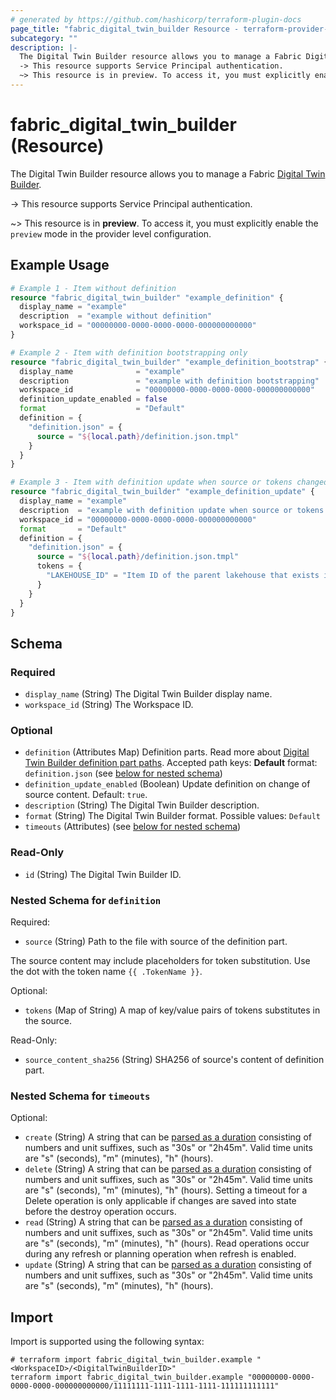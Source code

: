 ```yaml
---
# generated by https://github.com/hashicorp/terraform-plugin-docs
page_title: "fabric_digital_twin_builder Resource - terraform-provider-fabric"
subcategory: ""
description: |-
  The Digital Twin Builder resource allows you to manage a Fabric Digital Twin Builder https://learn.microsoft.com/fabric/real-time-intelligence/digital-twin-builder/overview.
  -> This resource supports Service Principal authentication.
  ~> This resource is in preview. To access it, you must explicitly enable the preview mode in the provider level configuration.
---
```


# fabric_digital_twin_builder (Resource)

The Digital Twin Builder resource allows you to manage a Fabric [Digital Twin Builder](https://learn.microsoft.com/fabric/real-time-intelligence/digital-twin-builder/overview).

-> This resource supports Service Principal authentication.

~> This resource is in **preview**. To access it, you must explicitly enable the `preview` mode in the provider level configuration.

## Example Usage

```terraform
# Example 1 - Item without definition
resource "fabric_digital_twin_builder" "example_definition" {
  display_name = "example"
  description  = "example without definition"
  workspace_id = "00000000-0000-0000-0000-000000000000"
}

# Example 2 - Item with definition bootstrapping only
resource "fabric_digital_twin_builder" "example_definition_bootstrap" {
  display_name              = "example"
  description               = "example with definition bootstrapping"
  workspace_id              = "00000000-0000-0000-0000-000000000000"
  definition_update_enabled = false
  format                    = "Default"
  definition = {
    "definition.json" = {
      source = "${local.path}/definition.json.tmpl"
    }
  }
}

# Example 3 - Item with definition update when source or tokens changed
resource "fabric_digital_twin_builder" "example_definition_update" {
  display_name = "example"
  description  = "example with definition update when source or tokens changed"
  workspace_id = "00000000-0000-0000-0000-000000000000"
  format       = "Default"
  definition = {
    "definition.json" = {
      source = "${local.path}/definition.json.tmpl"
      tokens = {
        "LAKEHOUSE_ID" = "Item ID of the parent lakehouse that exists in the workspace"
      }
    }
  }
}
```

<!-- schema generated by tfplugindocs -->
## Schema

### Required

- `display_name` (String) The Digital Twin Builder display name.
- `workspace_id` (String) The Workspace ID.

### Optional

- `definition` (Attributes Map) Definition parts. Read more about [Digital Twin Builder definition part paths](https://learn.microsoft.com/rest/api/fabric/articles/item-management/definitions/digital-twin-builder-definition). Accepted path keys: **Default** format: `definition.json` (see [below for nested schema](#nestedatt--definition))
- `definition_update_enabled` (Boolean) Update definition on change of source content. Default: `true`.
- `description` (String) The Digital Twin Builder description.
- `format` (String) The Digital Twin Builder format. Possible values: `Default`
- `timeouts` (Attributes) (see [below for nested schema](#nestedatt--timeouts))

### Read-Only

- `id` (String) The Digital Twin Builder ID.

<a id="nestedatt--definition"></a>

### Nested Schema for `definition`

Required:

- `source` (String) Path to the file with source of the definition part.

The source content may include placeholders for token substitution. Use the dot with the token name `{{ .TokenName }}`.

Optional:

- `tokens` (Map of String) A map of key/value pairs of tokens substitutes in the source.

Read-Only:

- `source_content_sha256` (String) SHA256 of source's content of definition part.

<a id="nestedatt--timeouts"></a>

### Nested Schema for `timeouts`

Optional:

- `create` (String) A string that can be [parsed as a duration](https://pkg.go.dev/time#ParseDuration) consisting of numbers and unit suffixes, such as "30s" or "2h45m". Valid time units are "s" (seconds), "m" (minutes), "h" (hours).
- `delete` (String) A string that can be [parsed as a duration](https://pkg.go.dev/time#ParseDuration) consisting of numbers and unit suffixes, such as "30s" or "2h45m". Valid time units are "s" (seconds), "m" (minutes), "h" (hours). Setting a timeout for a Delete operation is only applicable if changes are saved into state before the destroy operation occurs.
- `read` (String) A string that can be [parsed as a duration](https://pkg.go.dev/time#ParseDuration) consisting of numbers and unit suffixes, such as "30s" or "2h45m". Valid time units are "s" (seconds), "m" (minutes), "h" (hours). Read operations occur during any refresh or planning operation when refresh is enabled.
- `update` (String) A string that can be [parsed as a duration](https://pkg.go.dev/time#ParseDuration) consisting of numbers and unit suffixes, such as "30s" or "2h45m". Valid time units are "s" (seconds), "m" (minutes), "h" (hours).

## Import

Import is supported using the following syntax:

```shell
# terraform import fabric_digital_twin_builder.example "<WorkspaceID>/<DigitalTwinBuilderID>"
terraform import fabric_digital_twin_builder.example "00000000-0000-0000-0000-000000000000/11111111-1111-1111-1111-111111111111"
```
